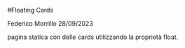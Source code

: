 #Floating Cards

Federico Morrillo
28/09/2023

pagina statica con delle cards utilizzando la proprietà float.